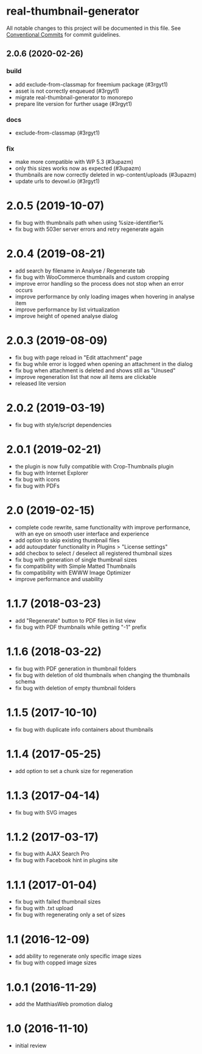 # real-thumbnail-generator

All notable changes to this project will be documented in this file.
See [Conventional Commits](https://conventionalcommits.org) for commit guidelines.

## 2.0.6 (2020-02-26)


### build

* add exclude-from-classmap for freemium package (#3rgyt1)
* asset is not correctly enqueued (#3rgyt1)
* migrate real-thumbnail-generator to monorepo
* prepare lite version for further usage (#3rgyt1)


### docs

* exclude-from-classmap (#3rgyt1)


### fix

* make more compatible with WP 5.3 (#3upazm)
* only this sizes works now as expected (#3upazm)
* thumbnails are now correctly deleted in wp-content/uploads (#3upazm)
* update urls to devowl.io (#3rgyt1)





# 2.0.5 (2019-10-07)

-   fix bug with thumbnails path when using %size-identifier%
-   fix bug with 503er server errors and retry regenerate again

# 2.0.4 (2019-08-21)

-   add search by filename in Analyse / Regenerate tab
-   fix bug with WooCommerce thumbnails and custom cropping
-   improve error handling so the process does not stop when an error occurs
-   improve performance by only loading images when hovering in analyse item
-   improve performance by list virtualization
-   improve height of opened analyse dialog

# 2.0.3 (2019-08-09)

-   fix bug with page reload in "Edit attachment" page
-   fix bug while error is logged when opening an attachment in the dialog
-   fix bug when attachment is deleted and shows still as "Unused"
-   improve regeneration list that now all items are clickable
-   released lite version

# 2.0.2 (2019-03-19)

-   fix bug with style/script dependencies

# 2.0.1 (2019-02-21)

-   the plugin is now fully compatible with Crop-Thumbnails plugin
-   fix bug with Internet Explorer
-   fix bug with icons
-   fix bug with PDFs

# 2.0 (2019-02-15)

-   complete code rewrite, same functionality with improve performance, with an eye on smooth user interface and experience
-   add option to skip existing thumbnail files
-   add autoupdater functionality in Plugins > "License settings"
-   add checbox to select / deselect all registered thumbnail sizes
-   fix bug with generation of single thumbnail sizes
-   fix compatibility with Simple Matted Thumbnails
-   fix compatibility with EWWW Image Optimizer
-   improve performance and usability

# 1.1.7 (2018-03-23)

-   add "Regenerate" button to PDF files in list view
-   fix bug with PDF thumbnails while getting "-1" prefix

# 1.1.6 (2018-03-22)

-   fix bug with PDF generation in thumbnail folders
-   fix bug with deletion of old thumbnails when changing the thumbnails schema
-   fix bug with deletion of empty thumbnail folders

# 1.1.5 (2017-10-10)

-   fix bug with duplicate info containers about thumbnails

# 1.1.4 (2017-05-25)

-   add option to set a chunk size for regeneration

# 1.1.3 (2017-04-14)

-   fix bug with SVG images

# 1.1.2 (2017-03-17) #

-   fix bug with AJAX Search Pro
-   fix bug with Facebook hint in plugins site

# 1.1.1 (2017-01-04)

-   fix bug with failed thumbnail sizes
-   fix bug with .txt upload
-   fix bug with regenerating only a set of sizes

# 1.1 (2016-12-09)

-   add ability to regenerate only specific image sizes
-   fix bug with copped image sizes

# 1.0.1 (2016-11-29)

-   add the MatthiasWeb promotion dialog

# 1.0 (2016-11-10)

-   initial review
